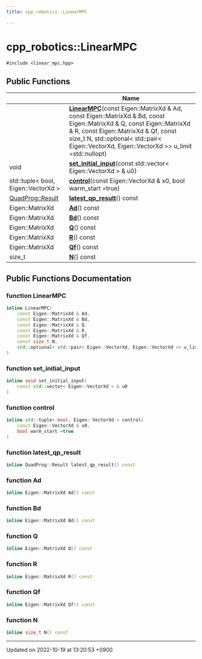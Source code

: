 ```yaml
---
title: cpp_robotics::LinearMPC

---
```


# cpp_robotics::LinearMPC






`#include <linear_mpc.hpp>`

## Public Functions

|                | Name           |
| -------------- | -------------- |
| | **[LinearMPC](/cpp_robotics/doxybook/Classes/classcpp__robotics_1_1LinearMPC/#function-linearmpc)**(const Eigen::MatrixXd & Ad, const Eigen::MatrixXd & Bd, const Eigen::MatrixXd & Q, const Eigen::MatrixXd & R, const Eigen::MatrixXd & Qf, const size_t N, std::optional< std::pair< Eigen::VectorXd, Eigen::VectorXd >> u_limit =std::nullopt) |
| void | **[set_initial_input](/cpp_robotics/doxybook/Classes/classcpp__robotics_1_1LinearMPC/#function-set-initial-input)**(const std::vector< Eigen::VectorXd > & u0) |
| std::tuple< bool, Eigen::VectorXd > | **[control](/cpp_robotics/doxybook/Classes/classcpp__robotics_1_1LinearMPC/#function-control)**(const Eigen::VectorXd & x0, bool warm_start =true) |
| [QuadProg::Result](/cpp_robotics/doxybook/Classes/structcpp__robotics_1_1QuadProg_1_1Result/) | **[latest_qp_result](/cpp_robotics/doxybook/Classes/classcpp__robotics_1_1LinearMPC/#function-latest-qp-result)**() const |
| Eigen::MatrixXd | **[Ad](/cpp_robotics/doxybook/Classes/classcpp__robotics_1_1LinearMPC/#function-ad)**() const |
| Eigen::MatrixXd | **[Bd](/cpp_robotics/doxybook/Classes/classcpp__robotics_1_1LinearMPC/#function-bd)**() const |
| Eigen::MatrixXd | **[Q](/cpp_robotics/doxybook/Classes/classcpp__robotics_1_1LinearMPC/#function-q)**() const |
| Eigen::MatrixXd | **[R](/cpp_robotics/doxybook/Classes/classcpp__robotics_1_1LinearMPC/#function-r)**() const |
| Eigen::MatrixXd | **[Qf](/cpp_robotics/doxybook/Classes/classcpp__robotics_1_1LinearMPC/#function-qf)**() const |
| size_t | **[N](/cpp_robotics/doxybook/Classes/classcpp__robotics_1_1LinearMPC/#function-n)**() const |

## Public Functions Documentation

### function LinearMPC

```cpp
inline LinearMPC(
    const Eigen::MatrixXd & Ad,
    const Eigen::MatrixXd & Bd,
    const Eigen::MatrixXd & Q,
    const Eigen::MatrixXd & R,
    const Eigen::MatrixXd & Qf,
    const size_t N,
    std::optional< std::pair< Eigen::VectorXd, Eigen::VectorXd >> u_limit =std::nullopt
)
```


### function set_initial_input

```cpp
inline void set_initial_input(
    const std::vector< Eigen::VectorXd > & u0
)
```


### function control

```cpp
inline std::tuple< bool, Eigen::VectorXd > control(
    const Eigen::VectorXd & x0,
    bool warm_start =true
)
```


### function latest_qp_result

```cpp
inline QuadProg::Result latest_qp_result() const
```


### function Ad

```cpp
inline Eigen::MatrixXd Ad() const
```


### function Bd

```cpp
inline Eigen::MatrixXd Bd() const
```


### function Q

```cpp
inline Eigen::MatrixXd Q() const
```


### function R

```cpp
inline Eigen::MatrixXd R() const
```


### function Qf

```cpp
inline Eigen::MatrixXd Qf() const
```


### function N

```cpp
inline size_t N() const
```


-------------------------------

Updated on 2022-10-19 at 13:20:53 +0900